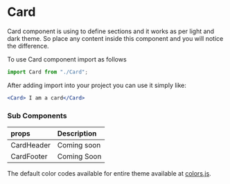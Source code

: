 # Card

Card component is using to define sections and it works as per light and dark theme. So place any content inside this component and you will notice the difference.

To use Card component import as follows
```jsx
import Card from "./Card";
```

After adding import into your project you can use it simply like:
```jsx
<Card> I am a card</Card>
```
### Sub Components
| props             | Description |
| :------------     | :----------------------- |
| CardHeader        | Coming soon
| CardFooter        | Coming Soon

The default color codes available for entire theme available at [colors.js](../../colors.js).
